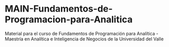 # MAIN-Fundamentos-de-Programacion-para-Analitica
Material para el curso de Fundamentos de Programación para Analítica - Maestría en Analítica e Inteligencia de Negocios de la Universidad del Valle
